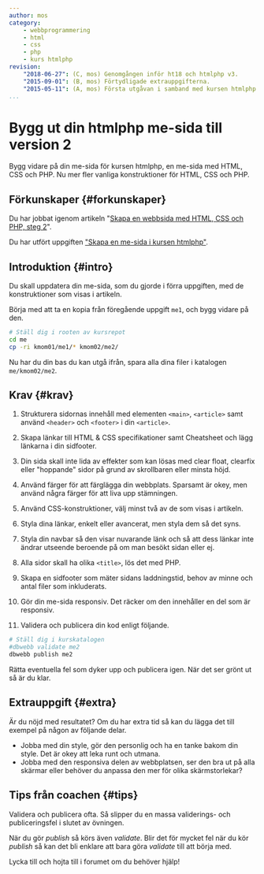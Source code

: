 ```yaml
---
author: mos
category:
    - webbprogrammering
    - html
    - css
    - php
    - kurs htmlphp
revision:
    "2018-06-27": (C, mos) Genomgången inför ht18 och htmlphp v3.
    "2015-09-01": (B, mos) Förtydligade extrauppgifterna.
    "2015-05-11": (A, mos) Första utgåvan i samband med kursen htmlphp v2.
...
```

Bygg ut din htmlphp me-sida till version 2
==================================

Bygg vidare på din me-sida för kursen htmlphp, en me-sida med HTML, CSS och PHP. Nu mer fler vanliga konstruktioner för HTML, CSS och PHP.

<!--more-->



Förkunskaper {#forkunskaper}
-----------------------

Du har jobbat igenom artikeln "[Skapa en webbsida med HTML, CSS och PHP, steg 2](kunskap/skapa-en-webbsida-med-html-css-och-php-steg-2)".

Du har utfört uppgiften ["Skapa en me-sida i kursen htmlphp"](uppgift/skapa-en-me-sida-i-kursen-htmlphp).



Introduktion {#intro}
-----------------------

Du skall uppdatera din me-sida, som du gjorde i förra uppgiften, med de konstruktioner som visas i artikeln.

Börja med att ta en kopia från föregående uppgift `me1`, och bygg vidare på den.

```bash
# Ställ dig i rooten av kursrepot
cd me
cp -ri kmom01/me1/* kmom02/me2/
```

Nu har du din bas du kan utgå ifrån, spara alla dina filer i katalogen `me/kmom02/me2`.



Krav {#krav}
-----------------------

1. Strukturera sidornas innehåll med elementen `<main>`, `<article>` samt använd `<header>` och `<footer>` i din `<article>`. 

2. Skapa länkar till HTML & CSS specifikationer samt Cheatsheet och lägg länkarna i din sidfooter.

3. Din sida skall inte lida av effekter som kan lösas med clear float, clearfix eller "hoppande" sidor på grund av skrollbaren eller minsta höjd.

4. Använd färger för att färglägga din webbplats. Sparsamt är okey, men använd några färger för att liva upp stämningen.

5. Använd CSS-konstruktioner, välj minst två av de som visas i artikeln.

6. Styla dina länkar, enkelt eller avancerat, men styla dem så det syns.

7. Styla din navbar så den visar nuvarande länk och så att dess länkar inte ändrar utseende beroende på om man besökt sidan eller ej.

8. Alla sidor skall ha olika `<title>`, lös det med PHP.

9. Skapa en sidfooter som mäter sidans laddningstid, behov av minne och antal filer som inkluderats.

10. Gör din me-sida responsiv. Det räcker om den innehåller en del som är responsiv.

11. Validera och publicera din kod enligt följande.

```bash
# Ställ dig i kurskatalogen
#dbwebb validate me2
dbwebb publish me2
```

Rätta eventuella fel som dyker upp och publicera igen. När det ser grönt ut så är du klar. 



Extrauppgift {#extra}
-----------------------

Är du nöjd med resultatet? Om du har extra tid så kan du lägga det till exempel på någon av följande delar.

* Jobba med din style, gör den personlig och ha en tanke bakom din style. Det är okey att leka runt och utmana.
* Jobba med den responsiva delen av webbplatsen, ser den bra ut på alla skärmar eller behöver du anpassa den mer för olika skärmstorlekar?



Tips från coachen {#tips}
-----------------------

Validera och publicera ofta. Så slipper du en massa validerings- och publiceringsfel i slutet av övningen.

När du gör *publish* så körs även *validate*. Blir det för mycket fel när du kör *publish* så kan det bli enklare att bara göra *validate* till att börja med.

Lycka till och hojta till i forumet om du behöver hjälp!
